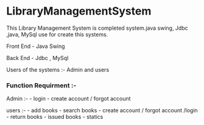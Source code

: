 # LibraryManagementSystem 

This Library Management System is completed system.java swing, Jdbc ,java, MySql use for create this systems.

Front End - Java Swing

Back End - Jdbc , MySql

Users of the systems :- Admin and users 

### Function Requirment :- 

Admin :- 
    - login
    - create account / forgot account 

users :- 
    - add books
    - search books
    - create account / forgot account /login 
    - return books
    - issued books
    - statics 
    

        


